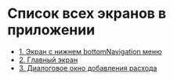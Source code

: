 # Список всех экранов в приложении

- [1. Экран с нижнем bottomNavigation меню](screen_1_bottom_navigation_container.md)
- [2. Главный экран](screen_2_main.md)
- [3. Диалоговое окно добавления расхода](screen_3_add_spending.md)
